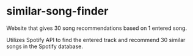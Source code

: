 # similar-song-finder
Website that gives 30 song recommendations based on 1 entered song.

Utilizes Spotify API to find the entered track and recommend 30 similar songs in the Spotify database.
